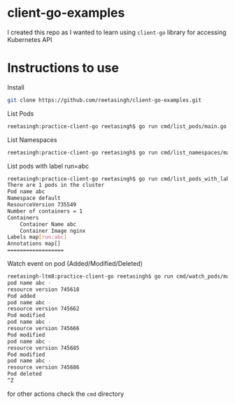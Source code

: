 # client-go-examples

I created this repo as I wanted to learn using ```client-go``` library for accessing Kubernetes API

# Instructions to use

Install
```bash
git clone https://github.com/reetasingh/client-go-examples.git
```

List Pods

```bash
reetasingh:practice-client-go reetasingh$ go run cmd/list_pods/main.go 
```

List Namespaces

```bash
reetasingh:practice-client-go reetasingh$ go run cmd/list_namespaces/main.go 

```

List pods with label run=abc
```bash
reetasingh:practice-client-go reetasingh$ go run cmd/list_pods_with_label_in_namespace/main.go 
There are 1 pods in the cluster
Pod name abc
Namespace default
ResourceVersion 735549
Number of containers = 1
Containers
    Container Name abc
    Container Image nginx
Labels map[run:abc]
Annotations map[]
==================
```

Watch event on pod (Added/Modified/Deleted)
```bash
reetasingh-ltm8:practice-client-go reetasingh$ go run cmd/watch_pods/main.go 
pod name abc - 
resource version 745618
Pod added
pod name abc - 
resource version 745662
Pod modified
pod name abc - 
resource version 745666
Pod modified
pod name abc - 
resource version 745685
Pod modified
pod name abc - 
resource version 745686
Pod deleted
^Z

```

for other actions check the ```cmd``` directory




